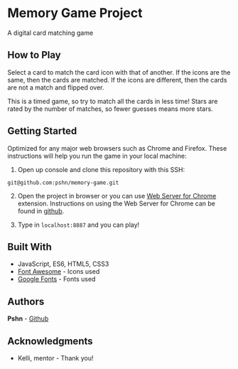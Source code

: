 # Memory Game Project

A digital card matching game

## How to Play

Select a card to match the card icon with that of another. If the icons are the same, then the cards are matched. If the icons are different, then the cards are not a match and flipped over.

This is a timed game, so try to match all the cards in less time! Stars are rated by the number of matches, so fewer guesses means more stars.


## Getting Started

Optimized for any major web browsers such as Chrome and Firefox. These instructions will help you run the game in your local machine:

1. Open up console and clone this repository with this SSH:

```
git@github.com:pshn/memory-game.git
```

2. Open the project in browser or you can use [Web Server for Chrome](https://chrome.google.com/webstore/detail/web-server-for-chrome/ofhbbkphhbklhfoeikjpcbhemlocgigb?hl=en) extension. Instructions on using the Web Server for Chrome can be found in [github](https://github.com/kzahel/web-server-chrome).

3. Type in `localhost:8887` and you can play!

## Built With

* JavaScript, ES6, HTML5, CSS3
* [Font Awesome](https://fontawesome.com/?from=io) - Icons used
* [Google Fonts](https://fonts.google.com/) - Fonts used

## Authors

**Pshn** - [Github](https://github.com/pshn)

## Acknowledgments

* Kelli, mentor - Thank you!
